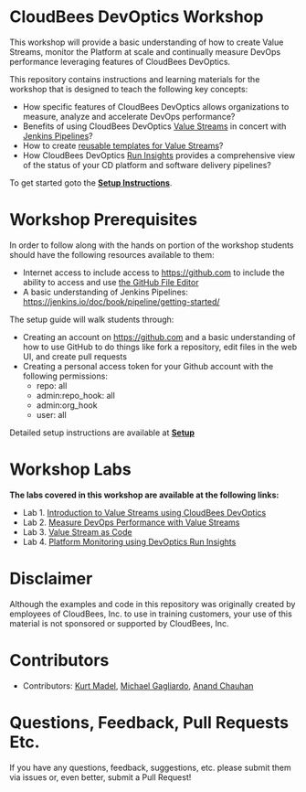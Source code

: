 # CloudBees DevOptics Workshop
This workshop will provide a basic understanding of how to create Value Streams, monitor the Platform at scale and continually measure DevOps performance leveraging features of CloudBees DevOptics. 

This repository contains instructions and learning materials for the workshop that is designed to teach the following key concepts:

  * How specific features of CloudBees DevOptics allows organizations to measure, analyze and accelerate DevOps performance?
  * Benefits of using CloudBees DevOptics [Value Streams](https://go.cloudbees.com/docs/cloudbees-documentation/devoptics-user-guide/value_streams/#_value_stream_concepts) in concert with [Jenkins Pipelines](https://jenkins.io/doc/book/pipeline/syntax/#declarative-pipeline)? 
  * How to create [reusable templates for Value Streams](https://go.cloudbees.com/docs/cloudbees-documentation/devoptics-user-guide/value_streams/#devoptics-value-stream-template-microservices)?
  * How CloudBees DevOptics [Run Insights](https://go.cloudbees.com/docs/cloudbees-documentation/devoptics-user-guide/run_insights/#_run_insights_concepts) provides a comprehensive view of the status of your CD platform and software delivery pipelines?

To get started goto the [**Setup Instructions**](Setup.md).

# Workshop Prerequisites

In order to follow along with the hands on portion of the workshop students should have the following resources available to them:

  * Internet access to include access to https://github.com to include the ability to access and use [the GitHub File Editor](https://help.github.com/articles/editing-files-in-your-repository)
  * A basic understanding of Jenkins Pipelines: https://jenkins.io/doc/book/pipeline/getting-started/ 

The setup guide will walk students through:
  * Creating an account on https://github.com and a basic understanding of how to use GitHub to do things like fork a repository, edit files in the web UI, and create pull requests
  * Creating a personal access token for your Github account with the following permissions:
    - repo: all
    - admin:repo_hook: all
    - admin:org_hook
    - user: all
   
Detailed setup instructions are available at **[Setup](Setup.md)**

# Workshop Labs

**The labs covered in this workshop are available at the following links:**

* Lab 1. [Introduction to Value Streams using CloudBees DevOptics](./value-streams.md)
* Lab 2. [Measure DevOps Performance with Value Streams](./value-streams-measurement.md)
* Lab 3. [Value Stream as Code](./value-streams-as-code.md)
* Lab 4. [Platform Monitoring using DevOptics Run Insights](./insights.md)

# Disclaimer

Although the examples and code in this repository was originally created by employees of CloudBees, Inc. to use in training customers, your use of this material is not sponsored or supported by CloudBees, Inc.

# Contributors 

* Contributors: [Kurt Madel](https://github.com/kmadel), [Michael Gagliardo](https://github.com/mgagliardo91), [Anand Chauhan](https://github.com/anandcpm)
 
# Questions, Feedback, Pull Requests Etc.

If you have any questions, feedback, suggestions, etc. please submit them via issues or, even better, submit a Pull Request!
